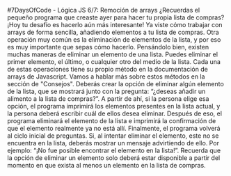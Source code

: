 #7DaysOfCode - Lógica JS 6/7: Remoción de arrays
¿Recuerdas el pequeño programa que creaste ayer para hacer tu propia lista de compras? ¡Hoy tu desafío es hacerlo aún más interesante!
Ya viste cómo trabajar con arrays de forma sencilla, añadiendo elementos a tu lista de compras.
Otra operación muy común es la eliminación de elementos de la lista, y por eso es muy importante que sepas cómo hacerlo.
Pensándolo bien, existen muchas maneras de eliminar un elemento de una lista. Puedes eliminar el primer elemento, el último, o cualquier otro del medio de la lista. Cada una de estas operaciones tiene su propio método en la documentación de arrays de Javascript. Vamos a hablar más sobre estos métodos en la sección de "Consejos".
Deberás crear la opción de eliminar algún elemento de la lista, que se mostrará junto con la pregunta: “¿deseas añadir un alimento a la lista de compras?”.
A partir de ahí, si la persona elige esa opción, el programa imprimirá los elementos presentes en la lista actual, y la persona deberá escribir cuál de ellos desea eliminar.
Después de eso, el programa eliminará el elemento de la lista e imprimirá la confirmación de que el elemento realmente ya no está allí.
Finalmente, el programa volverá al ciclo inicial de preguntas.
Si, al intentar eliminar el elemento, este no se encuentra en la lista, deberás mostrar un mensaje advirtiendo de ello.
Por ejemplo: “¡No fue posible encontrar el elemento en la lista!”.
Recuerda que la opción de eliminar un elemento solo deberá estar disponible a partir del momento en que exista al menos un elemento en la lista de compras.
